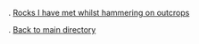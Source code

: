 . [Rocks I have met whilst hammering on outcrops](http://zaknbur.github.io/cv-jobs/cv-job-map-1.html)


. [Back to main directory](https://github.com/zaknbur/zaknbur.github.io/tree/master)  

 
